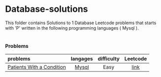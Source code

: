 # Database-solutions
This folder contains Solutions to 1 Database Leetcode problems that starts with 'P' written in the following programming languages ( Mysql ).<br><br>
### Problems ###
|problems|langages|difficulty|Leetcode|
|:-------|:------:|:--------:|:------:|
|[Patients With a Condition](./Patients%20With%20a%20Condition)|[Mysql](./Patients%20With%20a%20Condition/Patients%20With%20a%20Condition.sql)|Easy|[link](https://leetcode.com/problems/patients-with-a-condition)|